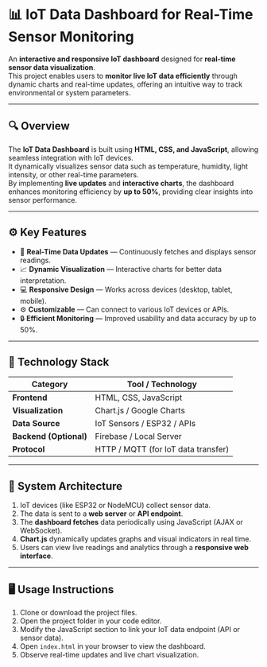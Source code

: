# 📊 IoT Data Dashboard for Real-Time Sensor Monitoring

An **interactive and responsive IoT dashboard** designed for **real-time sensor data visualization**.  
This project enables users to **monitor live IoT data efficiently** through dynamic charts and real-time updates, offering an intuitive way to track environmental or system parameters.

---

## 🔍 Overview

The **IoT Data Dashboard** is built using **HTML, CSS, and JavaScript**, allowing seamless integration with IoT devices.  
It dynamically visualizes sensor data such as temperature, humidity, light intensity, or other real-time parameters.  
By implementing **live updates** and **interactive charts**, the dashboard enhances monitoring efficiency by **up to 50%**, providing clear insights into sensor performance.

---

## ⚙️ Key Features

- 📡 **Real-Time Data Updates** — Continuously fetches and displays sensor readings.  
- 📈 **Dynamic Visualization** — Interactive charts for better data interpretation.  
- 💻 **Responsive Design** — Works across devices (desktop, tablet, mobile).  
- ⚙️ **Customizable** — Can connect to various IoT devices or APIs.  
- 🔒 **Efficient Monitoring** — Improved usability and data accuracy by up to 50%.

---

## 🧠 Technology Stack

| Category | Tool / Technology |
|-----------|-------------------|
| **Frontend** | HTML, CSS, JavaScript |
| **Visualization** | Chart.js / Google Charts |
| **Data Source** | IoT Sensors / ESP32 / APIs |
| **Backend (Optional)** | Firebase / Local Server |
| **Protocol** | HTTP / MQTT (for IoT data transfer) |

---

## 🧩 System Architecture

1. IoT devices (like ESP32 or NodeMCU) collect sensor data.  
2. The data is sent to a **web server** or **API endpoint**.  
3. The **dashboard fetches** data periodically using JavaScript (AJAX or WebSocket).  
4. **Chart.js** dynamically updates graphs and visual indicators in real time.  
5. Users can view live readings and analytics through a **responsive web interface**.

---

## 🖥️ Usage Instructions

1. Clone or download the project files.  
2. Open the project folder in your code editor.  
3. Modify the JavaScript section to link your IoT data endpoint (API or sensor data).  
4. Open `index.html` in your browser to view the dashboard.  
5. Observe real-time updates and live chart visualization.










